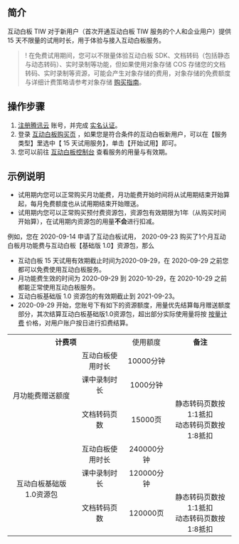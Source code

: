 ## 简介

互动白板 TIW 对于新用户（首次开通互动白板 TIW 服务的个人和企业用户）提供 15 天不限量的试用时长，用于体验与接入互动白板服务。

>! 在免费试用期间，您可以不限量体验互动白板 SDK、文档转码（包括静态与动态转码）、实时录制等功能，但如果使用对象存储 COS 存储您的文档转码、实时录制等资源，可能会产生对象存储的费用，对象存储的免费额度与详细计费策略请参考对象存储 [购买指南](https://cloud.tencent.com/document/product/436/16871)。

## 操作步骤

1. [注册腾讯云](https://cloud.tencent.com/document/product/378/17985) 账号，并完成 [实名认证](https://cloud.tencent.com/document/product/378/3629)。
2. 登录 [互动白板购买页](https://buy.cloud.tencent.com/tiw) ，如果您是符合条件的互动白板新用户，可以在【服务类型】里选中【 15 天试用服务】，单击【开始试用】即可。
3. 您可以前往 [互动白板控制台](https://console.cloud.tencent.com/tiw) 查看服务的用量与有效期。

## 示例说明

- 试用期内您可以正常购买月功能费，月功能费开始时间将从试用期结束开始算起，每月免费额度也从试用期结束开始赠送。
- 试用期内您可以正常购买预付费资源包，资源包有效期限为1年（从购买时间开始算），在试用期内资源包的用量**不会**进行扣减。

例如，您在 2020-09-14 申请了互动白板试用， 2020-09-23 购买了1个月互动白板月功能费与互动白板【基础版 1.0】资源包，那么

- 互动白板 15 天试用有效期截止时间为2020-09-29，在 2020-09-29 之前您都可以免费使用互动白板服务。
- 月功能费生效的时间为 2020-09-29 到 2020-10-29，在 2020-10-29 之前都能正常使用互动白板服务。
- 互动白板基础版 1.0 资源包的有效期截止到 2021-09-23。
- 2020-09-29 开始，您账号下有如下的资源额度，用量优先结算每月赠送额度部分，其次结算互动白板基础版1.0资源包，超出部分实际使用量将按 [按量计费](/购买指南/产品定价.md) 价格，对用户账户按日进行扣费结算。

<table>
<tbody>
  <tr>
    <th style="text-align:center" colspan="2">计费项</th>
    <th style="text-align:center"><span style="font-weight:400;font-style:normal">使用额度</span></th>
    <th style="text-align:center">备注</th>
  </tr>
  <tr>
    <td style="text-align:center" rowspan="3">月功能费赠送额度</td>
    <td style="text-align:center">互动白板使用时长</td>
    <td style="text-align:center">10000分钟</td>
    <td style="text-align:center"></td>
  </tr>
  <tr>
    <td style="text-align:center">课中录制时长</td>
    <td style="text-align:center">1000分钟</td>
    <td style="text-align:center"></td>
  </tr>
  <tr>
    <td style="text-align:center">文档转码页数</td>
    <td style="text-align:center">15000页</td>
    <td style="text-align:center">静态转码页数按1:1抵扣<br/>动态转码页数按1:8抵扣</td>
  </tr>

  <tr>
    <td style="text-align:center" rowspan="3">互动白板基础版1.0资源包</td>
    <td style="text-align:center"><span style="font-weight:400;font-style:normal">互动白板使用时长</span></td>
    <td style="text-align:center">240000分钟</td>
    <td style="text-align:center"></td>
  </tr>
  <tr>
    <td style="text-align:center">课中录制时长</td>
    <td style="text-align:center">120000分钟</td>
    <td style="text-align:center"></td>
  </tr>
  <tr>
    <td style="text-align:center">文档转码页数</td>
    <td style="text-align:center">120000页</td>
    <td style="text-align:center">静态转码页数按1:1抵扣<br/>动态转码页数按1:8抵扣</td>
  </tr>
</tbody>
</table>
